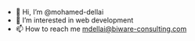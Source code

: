 - 👋 Hi, I’m @mohamed-dellai
- 👀 I’m interested in web development
- 📫 How to reach me mdellai@biware-consulting.com

